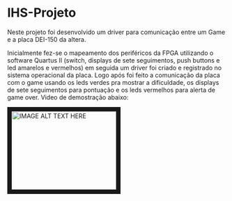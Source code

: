 # IHS-Projeto

Neste projeto foi desenvolvido um driver para comunicação entre um Game e a placa DEI-150 da altera.

Inicialmente fez-se o mapeamento dos periféricos da FPGA utilizando o software Quartus II (switch, displays de sete seguimentos, push buttons e led amarelos e vermelhos) em seguida um driver foi criado e registrado no sistema operacional da placa. Logo após foi feito a comunicação da placa com o game usando os leds verdes pra mostrar a dificuldade, os displays de sete seguimentos para pontuação e os leds vermelhos para alerta de game over. Video de demostração abaixo:

<a href="https://youtu.be/AYjcwcPrazU
" target="_blank"><img src="https://i.ytimg.com/vi/AYjcwcPrazU/hqdefault.jpg" 
alt="IMAGE ALT TEXT HERE" width="240" height="180" border="10" /></a>

